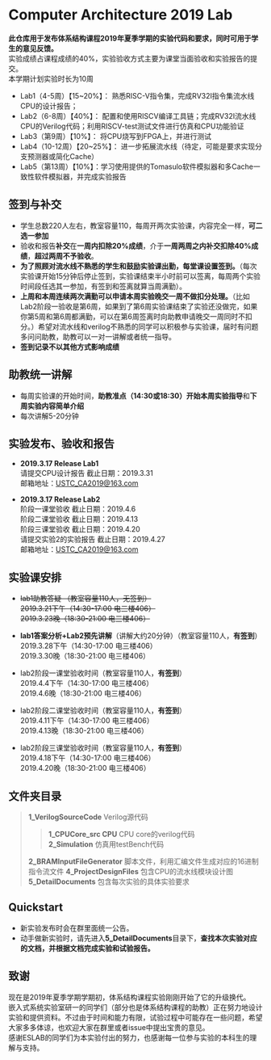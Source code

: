 Computer Architecture 2019 Lab
=====================
**此仓库用于发布体系结构课程2019年夏季学期的实验代码和要求，同时可用于学生的意见反馈。**  
实验成绩占课程成绩的40%，实验验收方式主要为课堂当面验收和实验报告的提交。  
本学期计划实验时长为10周  
* Lab1（4-5周）【15~20%】： 熟悉RISC-V指令集，完成RV32I指令集流水线CPU的设计报告；
* Lab2（6-8周）【40%】： 配置和使用RISCV编译工具链；完成RV32I流水线CPU的Verilog代码；利用RISCV-test测试文件进行仿真和CPU功能验证
* Lab3（第9周）【10%】： 将CPU烧写到FPGA上，并进行测试
* Lab4（10-12周）【20~25%】： 进一步拓展流水线（待定，可能是要求实现分支预测器或简化Cache）
* Lab5（第13周）【10%】：学习使用提供的Tomasulo软件模拟器和多Cache一致性软件模拟器，并完成实验报告

## 签到与补交
* 学生总数220人左右，教室容量110，每周开两次实验课，内容完全一样，**可二选一参加**  
* 验收和报告**补交**在**一周内扣除20%成绩**，介于**一周两周之内补交扣除40%成绩**，**超过两周不予验收**。  
* **为了照顾对流水线不熟悉的学生和鼓励实验课出勤，每堂课设置签到。**（每次实验课开始15分钟后停止签到，实验课结束半小时前可以签离，每周两个实验时间段任选其一参加，有签到和签离就算当周满勤）。  
* **上周和本周连续两次满勤可以申请本周实验晚交一周不做扣分处理。**（比如Lab2阶段一验收是第6周，如果到了第6周实验课结束了实验还没做完，如果你第5周和第6周都满勤，可以在第6周签离时向助教申请晚交一周同时不扣分。）希望对流水线和verilog不熟悉的同学可以积极参与实验课，届时有问题多问问助教，助教可以一对一讲解或者统一指导。  
* **签到记录不以其他方式影响成绩**

## 助教统一讲解
* 每周实验课的开始时间，**助教准点（14:30或18:30）**开始**本周实验指导**和**下周实验内容简单介绍**  
* 每次讲解5-20分钟

## 实验发布、验收和报告
* **2019.3.17 Release Lab1**  
请提交CPU设计报告 截止日期：2019.3.31  
邮箱地址：USTC_CA2019@163.com  

* **2019.3.17 Release Lab2**  
阶段一课堂验收 截止日期：2019.4.6  
阶段二课堂验收 截止日期：2019.4.13  
阶段三课堂验收 截止日期：2019.4.20  
请提交实验2的实验报告 截止日期：2019.4.27  
邮箱地址：USTC_CA2019@163.com  

## 实验课安排
* ~~lab1助教答疑 （教室容量110人，无签到）~~  
~~2019.3.21下午（14:30-17:00 电三楼406）~~  
~~2019.3.23晚（18:30-21:00 电三楼406）~~  

* **lab1答案分析+Lab2预先讲解**（讲解大约20分钟）（教室容量110人，**有签到**）  
2019.3.28下午（14:30-17:00 电三楼406）  
2019.3.30晚（18:30-21:00 电三楼406）  

* lab2阶段一课堂验收时间（教室容量110人，**有签到**）  
2019.4.4下午（14:30-17:00 电三楼406）  
2019.4.6晚（18:30-21:00 电三楼406）  

* lab2阶段二课堂验收时间（教室容量110人，**有签到**）  
2019.4.11下午（14:30-17:00 电三楼406）  
2019.4.13晚（18:30-21:00 电三楼406）  

* lab2阶段三课堂验收时间（教室容量110人，**有签到**）  
2019.4.18下午（14:30-17:00 电三楼406）  
2019.4.20晚（18:30-21:00 电三楼406）  

## 文件夹目录
>**1_VerilogSourceCode** Verilog源代码  
>>**1_CPUCore_src CPU** CPU core的verilog代码  
>>**2_Simulation** 仿真用testBench代码  
>
>**2_BRAMInputFileGenerator** 脚本文件，利用汇编文件生成对应的16进制指令流文件
>**4_ProjectDesignFiles** 包含CPU的流水线模块设计图  
>**5_DetailDocuments** 包含每次实验的具体实验要求  

## Quickstart
* 新实验发布时会在群里面统一公告。  
* 动手做新实验时，请先进入**5_DetailDocuments**目录下，**查找本次实验对应的文档，并根据文档完成实验和试验报告。**  

## 致谢
现在是2019年夏季学期学期初，体系结构课程实验刚刚开始了它的升级换代。  
嵌入式系统实验室研一的同学们（部分也是体系结构课程的助教）正在努力地设计实验和提供资料。不过由于时间和能力有限，试验过程中可能存在一些问题，希望大家多多体谅，也欢迎大家在群里或者issue中提出宝贵的意见。  
感谢ESLAB的同学们为本实验付出的努力，也感谢每一位参与实验的本科生的理解与支持。  